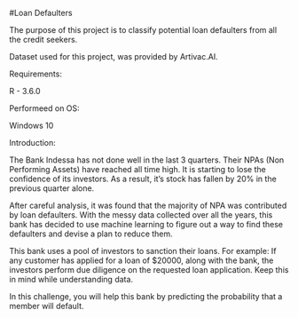 #Loan Defaulters

The purpose of this project is to classify potential loan defaulters from all the credit seekers.

Dataset used for this project, was provided by Artivac.AI.


Requirements:


R - 3.6.0


Performeed on OS:


Windows 10


Introduction:


The Bank Indessa has not done well in the last 3 quarters. Their NPAs (Non Performing Assets) have reached all time high. It is starting to lose the confidence of its investors. As a result, it’s stock has fallen by 20% in the previous quarter alone.


After careful analysis, it was found that the majority of NPA was contributed by loan defaulters. With the messy data collected over all the years, this bank has decided to use machine learning to figure out a way to find these defaulters and devise a plan to reduce them.


This bank uses a pool of investors to sanction their loans. For example: If any customer has applied for a loan of $20000, along with the bank, the investors perform due diligence on the requested loan application. Keep this in mind while understanding data.


In this challenge, you will help this bank by predicting the probability that a member will default.
